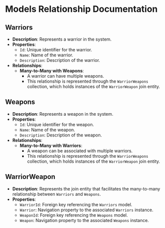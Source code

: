 # Models Relationship Documentation

## Warriors
- **Description**: Represents a warrior in the system.
- **Properties**:
  - `Id`: Unique identifier for the warrior.
  - `Name`: Name of the warrior.
  - `Description`: Description of the warrior.
- **Relationships**:
  - **Many-to-Many with Weapons**: 
    - A warrior can have multiple weapons.
    - This relationship is represented through the `WarriorWeapons` collection, which holds instances of the `WarriorWeapon` join entity.

## Weapons
- **Description**: Represents a weapon in the system.
- **Properties**:
  - `Id`: Unique identifier for the weapon.
  - `Name`: Name of the weapon.
  - `Description`: Description of the weapon.
- **Relationships**:
  - **Many-to-Many with Warriors**: 
    - A weapon can be associated with multiple warriors.
    - This relationship is represented through the `WarriorWeapons` collection, which holds instances of the `WarriorWeapon` join entity.

## WarriorWeapon
- **Description**: Represents the join entity that facilitates the many-to-many relationship between `Warriors` and `Weapons`.
- **Properties**:
  - `WarriorId`: Foreign key referencing the `Warriors` model.
  - `Warrior`: Navigation property to the associated `Warriors` instance.
  - `WeaponId`: Foreign key referencing the `Weapons` model.
  - `Weapon`: Navigation property to the associated `Weapons` instance.
